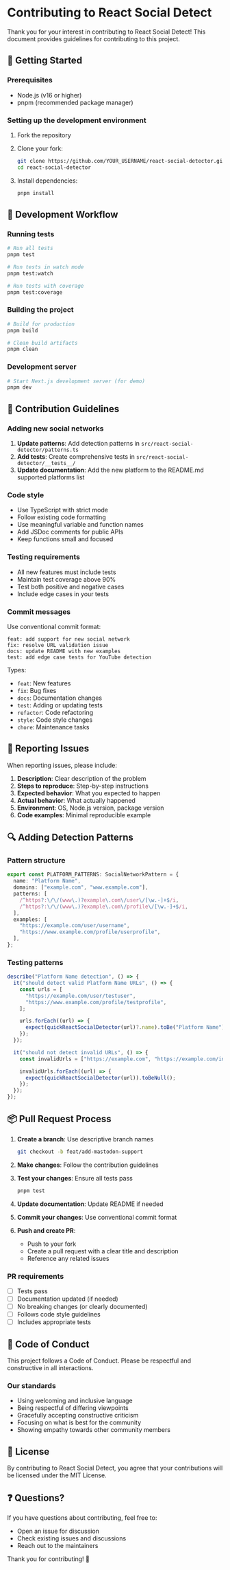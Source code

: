 # Contributing to React Social Detect

Thank you for your interest in contributing to React Social Detect! This document provides guidelines for contributing to this project.

## 🚀 Getting Started

### Prerequisites

- Node.js (v16 or higher)
- pnpm (recommended package manager)

### Setting up the development environment

1. Fork the repository
2. Clone your fork:

   ```bash
   git clone https://github.com/YOUR_USERNAME/react-social-detector.git
   cd react-social-detector
   ```

3. Install dependencies:

   ```bash
   pnpm install
   ```

## 🔧 Development Workflow

### Running tests

```bash
# Run all tests
pnpm test

# Run tests in watch mode
pnpm test:watch

# Run tests with coverage
pnpm test:coverage
```

### Building the project

```bash
# Build for production
pnpm build

# Clean build artifacts
pnpm clean
```

### Development server

```bash
# Start Next.js development server (for demo)
pnpm dev
```

## 📝 Contribution Guidelines

### Adding new social networks

1. **Update patterns**: Add detection patterns in `src/react-social-detector/patterns.ts`
2. **Add tests**: Create comprehensive tests in `src/react-social-detector/__tests__/`
3. **Update documentation**: Add the new platform to the README.md supported platforms list

### Code style

- Use TypeScript with strict mode
- Follow existing code formatting
- Use meaningful variable and function names
- Add JSDoc comments for public APIs
- Keep functions small and focused

### Testing requirements

- All new features must include tests
- Maintain test coverage above 90%
- Test both positive and negative cases
- Include edge cases in your tests

### Commit messages

Use conventional commit format:

```text
feat: add support for new social network
fix: resolve URL validation issue
docs: update README with new examples
test: add edge case tests for YouTube detection
```

Types:

- `feat`: New features
- `fix`: Bug fixes
- `docs`: Documentation changes
- `test`: Adding or updating tests
- `refactor`: Code refactoring
- `style`: Code style changes
- `chore`: Maintenance tasks

## 🐛 Reporting Issues

When reporting issues, please include:

1. **Description**: Clear description of the problem
2. **Steps to reproduce**: Step-by-step instructions
3. **Expected behavior**: What you expected to happen
4. **Actual behavior**: What actually happened
5. **Environment**: OS, Node.js version, package version
6. **Code examples**: Minimal reproducible example

## 🔍 Adding Detection Patterns

### Pattern structure

```typescript
export const PLATFORM_PATTERNS: SocialNetworkPattern = {
  name: "Platform Name",
  domains: ["example.com", "www.example.com"],
  patterns: [
    /^https?:\/\/(www\.)?example\.com\/user\/[\w.-]+$/i,
    /^https?:\/\/(www\.)?example\.com\/profile\/[\w.-]+$/i,
  ],
  examples: [
    "https://example.com/user/username",
    "https://www.example.com/profile/userprofile",
  ],
};
```

### Testing patterns

```typescript
describe("Platform Name detection", () => {
  it("should detect valid Platform Name URLs", () => {
    const urls = [
      "https://example.com/user/testuser",
      "https://www.example.com/profile/testprofile",
    ];

    urls.forEach((url) => {
      expect(quickReactSocialDetector(url)?.name).toBe("Platform Name");
    });
  });

  it("should not detect invalid URLs", () => {
    const invalidUrls = ["https://example.com", "https://example.com/invalid"];

    invalidUrls.forEach((url) => {
      expect(quickReactSocialDetector(url)).toBeNull();
    });
  });
});
```

## 📦 Pull Request Process

1. **Create a branch**: Use descriptive branch names

   ```bash
   git checkout -b feat/add-mastodon-support
   ```

2. **Make changes**: Follow the contribution guidelines

3. **Test your changes**: Ensure all tests pass

   ```bash
   pnpm test
   ```

4. **Update documentation**: Update README if needed

5. **Commit your changes**: Use conventional commit format

6. **Push and create PR**:
   - Push to your fork
   - Create a pull request with a clear title and description
   - Reference any related issues

### PR requirements

- [ ] Tests pass
- [ ] Documentation updated (if needed)
- [ ] No breaking changes (or clearly documented)
- [ ] Follows code style guidelines
- [ ] Includes appropriate tests

## 🤝 Code of Conduct

This project follows a Code of Conduct. Please be respectful and constructive in all interactions.

### Our standards

- Using welcoming and inclusive language
- Being respectful of differing viewpoints
- Gracefully accepting constructive criticism
- Focusing on what is best for the community
- Showing empathy towards other community members

## 📄 License

By contributing to React Social Detect, you agree that your contributions will be licensed under the MIT License.

## ❓ Questions?

If you have questions about contributing, feel free to:

- Open an issue for discussion
- Check existing issues and discussions
- Reach out to the maintainers

Thank you for contributing! 🎉
